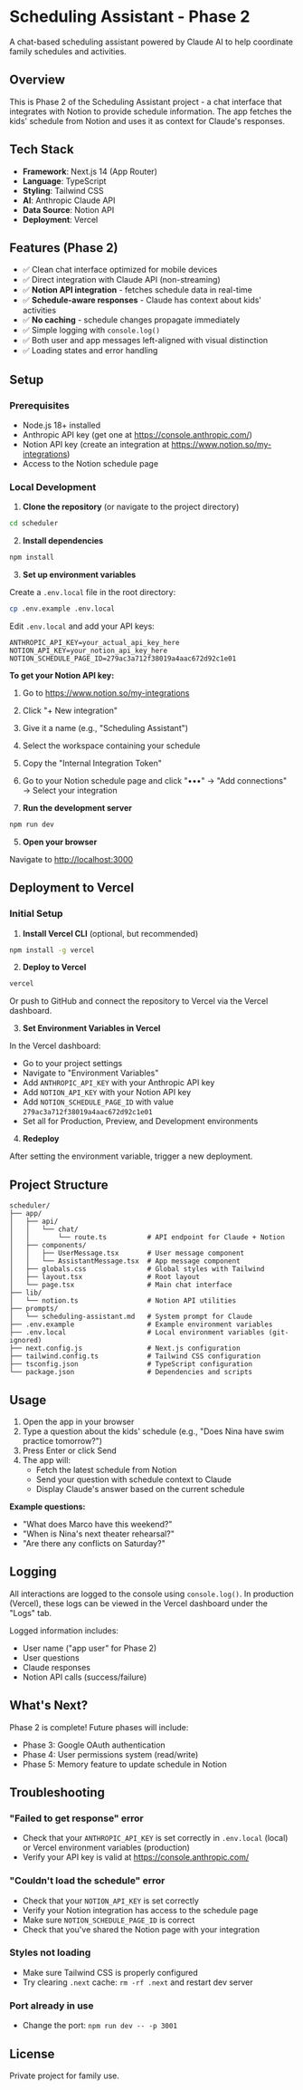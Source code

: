 # Scheduling Assistant - Phase 2

A chat-based scheduling assistant powered by Claude AI to help coordinate family schedules and activities.

## Overview

This is Phase 2 of the Scheduling Assistant project - a chat interface that integrates with Notion to provide schedule information. The app fetches the kids' schedule from Notion and uses it as context for Claude's responses.

## Tech Stack

- **Framework**: Next.js 14 (App Router)
- **Language**: TypeScript
- **Styling**: Tailwind CSS
- **AI**: Anthropic Claude API
- **Data Source**: Notion API
- **Deployment**: Vercel

## Features (Phase 2)

- ✅ Clean chat interface optimized for mobile devices
- ✅ Direct integration with Claude API (non-streaming)
- ✅ **Notion API integration** - fetches schedule data in real-time
- ✅ **Schedule-aware responses** - Claude has context about kids' activities
- ✅ **No caching** - schedule changes propagate immediately
- ✅ Simple logging with `console.log()`
- ✅ Both user and app messages left-aligned with visual distinction
- ✅ Loading states and error handling

## Setup

### Prerequisites

- Node.js 18+ installed
- Anthropic API key (get one at https://console.anthropic.com/)
- Notion API key (create an integration at https://www.notion.so/my-integrations)
- Access to the Notion schedule page

### Local Development

1. **Clone the repository** (or navigate to the project directory)

```bash
cd scheduler
```

2. **Install dependencies**

```bash
npm install
```

3. **Set up environment variables**

Create a `.env.local` file in the root directory:

```bash
cp .env.example .env.local
```

Edit `.env.local` and add your API keys:

```
ANTHROPIC_API_KEY=your_actual_api_key_here
NOTION_API_KEY=your_notion_api_key_here
NOTION_SCHEDULE_PAGE_ID=279ac3a712f38019a4aac672d92c1e01
```

**To get your Notion API key:**
1. Go to https://www.notion.so/my-integrations
2. Click "+ New integration"
3. Give it a name (e.g., "Scheduling Assistant")
4. Select the workspace containing your schedule
5. Copy the "Internal Integration Token"
6. Go to your Notion schedule page and click "•••" → "Add connections" → Select your integration

4. **Run the development server**

```bash
npm run dev
```

5. **Open your browser**

Navigate to [http://localhost:3000](http://localhost:3000)

## Deployment to Vercel

### Initial Setup

1. **Install Vercel CLI** (optional, but recommended)

```bash
npm install -g vercel
```

2. **Deploy to Vercel**

```bash
vercel
```

Or push to GitHub and connect the repository to Vercel via the Vercel dashboard.

3. **Set Environment Variables in Vercel**

In the Vercel dashboard:
- Go to your project settings
- Navigate to "Environment Variables"
- Add `ANTHROPIC_API_KEY` with your Anthropic API key
- Add `NOTION_API_KEY` with your Notion API key
- Add `NOTION_SCHEDULE_PAGE_ID` with value `279ac3a712f38019a4aac672d92c1e01`
- Set all for Production, Preview, and Development environments

4. **Redeploy**

After setting the environment variable, trigger a new deployment.

## Project Structure

```
scheduler/
├── app/
│   ├── api/
│   │   └── chat/
│   │       └── route.ts          # API endpoint for Claude + Notion
│   ├── components/
│   │   ├── UserMessage.tsx       # User message component
│   │   └── AssistantMessage.tsx  # App message component
│   ├── globals.css               # Global styles with Tailwind
│   ├── layout.tsx                # Root layout
│   └── page.tsx                  # Main chat interface
├── lib/
│   └── notion.ts                 # Notion API utilities
├── prompts/
│   └── scheduling-assistant.md   # System prompt for Claude
├── .env.example                  # Example environment variables
├── .env.local                    # Local environment variables (git-ignored)
├── next.config.js                # Next.js configuration
├── tailwind.config.ts            # Tailwind CSS configuration
├── tsconfig.json                 # TypeScript configuration
└── package.json                  # Dependencies and scripts
```

## Usage

1. Open the app in your browser
2. Type a question about the kids' schedule (e.g., "Does Nina have swim practice tomorrow?")
3. Press Enter or click Send
4. The app will:
   - Fetch the latest schedule from Notion
   - Send your question with schedule context to Claude
   - Display Claude's answer based on the current schedule

**Example questions:**
- "What does Marco have this weekend?"
- "When is Nina's next theater rehearsal?"
- "Are there any conflicts on Saturday?"

## Logging

All interactions are logged to the console using `console.log()`. In production (Vercel), these logs can be viewed in the Vercel dashboard under the "Logs" tab.

Logged information includes:
- User name ("app user" for Phase 2)
- User questions
- Claude responses
- Notion API calls (success/failure)

## What's Next?

Phase 2 is complete! Future phases will include:
- Phase 3: Google OAuth authentication
- Phase 4: User permissions system (read/write)
- Phase 5: Memory feature to update schedule in Notion

## Troubleshooting

### "Failed to get response" error
- Check that your `ANTHROPIC_API_KEY` is set correctly in `.env.local` (local) or Vercel environment variables (production)
- Verify your API key is valid at https://console.anthropic.com/

### "Couldn't load the schedule" error
- Check that your `NOTION_API_KEY` is set correctly
- Verify your Notion integration has access to the schedule page
- Make sure `NOTION_SCHEDULE_PAGE_ID` is correct
- Check that you've shared the Notion page with your integration

### Styles not loading
- Make sure Tailwind CSS is properly configured
- Try clearing `.next` cache: `rm -rf .next` and restart dev server

### Port already in use
- Change the port: `npm run dev -- -p 3001`

## License

Private project for family use.
